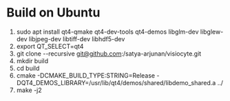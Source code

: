 
Build on Ubuntu
===============
1. sudo apt install qt4-qmake qt4-dev-tools qt4-demos libglm-dev libglew-dev libjpeg-dev libtiff-dev libhdf5-dev
2. export QT_SELECT=qt4
3. git clone --recursive git@github.com:/satya-arjunan/visiocyte.git
4. mkdir build
5. cd build
6. cmake -DCMAKE_BUILD_TYPE:STRING=Release -DQT4_DEMOS_LIBRARY=/usr/lib/qt4/demos/shared/libdemo_shared.a ../
7. make -j2
